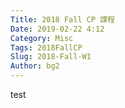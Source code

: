 ```yaml
---
Title: 2018 Fall CP 課程
Date: 2019-02-22 4:12
Category: Misc
Tags: 2018FallCP
Slug: 2018-Fall-W1
Author: bg2
---
```




<!-- PELICAN_END_SUMMARY -->

test

